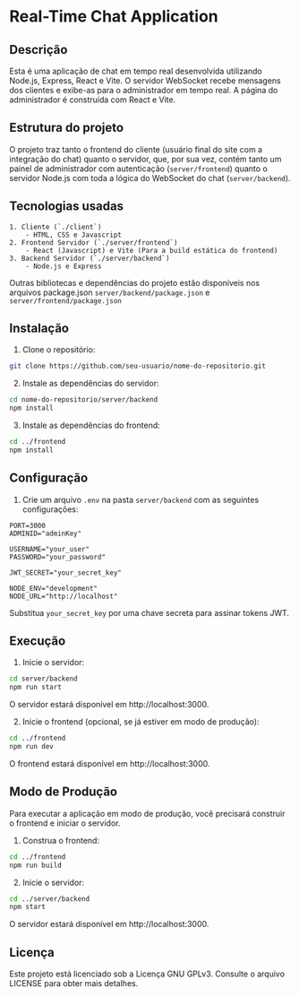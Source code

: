# Real-Time Chat Application

## Descrição

Esta é uma aplicação de chat em tempo real desenvolvida utilizando Node.js, Express, React e Vite. O servidor WebSocket recebe mensagens dos clientes e exibe-as para o administrador em tempo real. A página do administrador é construída com React e Vite.

## Estrutura do projeto

O projeto traz tanto o frontend do cliente (usuário final do site com a integração do chat) quanto o servidor, que, por sua vez, contém tanto um painel de administrador com autenticação (`server/frontend`) quanto o servidor Node.js com toda a lógica do WebSocket do chat (`server/backend`).

## Tecnologias usadas
    1. Cliente (`./client`)
        - HTML, CSS e Javascript
    2. Frontend Servidor (`./server/frontend`)
        - React (Javascript) e Vite (Para a build estática do frontend)
    3. Backend Servidor (`./server/backend`)
        - Node.js e Express

Outras bibliotecas e dependências do projeto estão disponíveis nos arquivos package.json
    `server/backend/package.json` e `server/frontend/package.json`
   

## Instalação

1. Clone o repositório:

```bash
git clone https://github.com/seu-usuario/nome-do-repositorio.git
```

2. Instale as dependências do servidor:

```bash
cd nome-do-repositorio/server/backend
npm install
```

3. Instale as dependências do frontend:

```bash
cd ../frontend
npm install
```

## Configuração

1. Crie um arquivo `.env` na pasta `server/backend` com as seguintes configurações:

```env
PORT=3000
ADMINID="adminKey"

USERNAME="your_user"
PASSWORD="your_password"

JWT_SECRET="your_secret_key"

NODE_ENV="development"
NODE_URL="http://localhost"
```

Substitua `your_secret_key` por uma chave secreta para assinar tokens JWT.

## Execução

1. Inicie o servidor:

```bash
cd server/backend
npm run start
```

O servidor estará disponível em http://localhost:3000.

2. Inicie o frontend (opcional, se já estiver em modo de produção):

```bash
cd ../frontend
npm run dev
```

O frontend estará disponível em http://localhost:3000.

## Modo de Produção

Para executar a aplicação em modo de produção, você precisará construir o frontend e iniciar o servidor.

1. Construa o frontend:

```bash
cd ../frontend
npm run build
```

2. Inicie o servidor:

```bash
cd ../server/backend
npm start
```

O servidor estará disponível em http://localhost:3000.

## Licença

Este projeto está licenciado sob a Licença GNU GPLv3. Consulte o arquivo LICENSE para obter mais detalhes.
